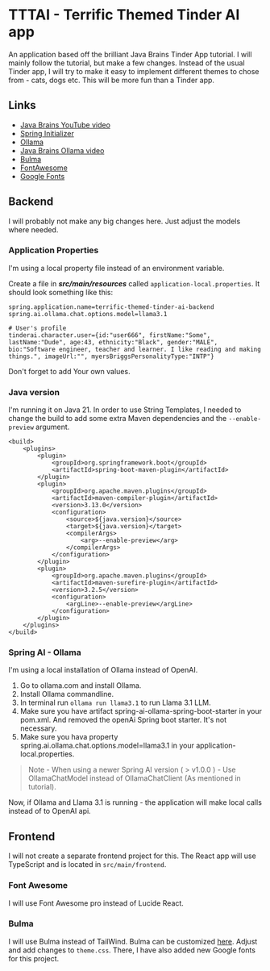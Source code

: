 # TTTAI - Terrific Themed Tinder AI app

An application based off the brilliant Java Brains Tinder App tutorial. I will mainly follow the tutorial, but make a
few changes. Instead of the usual Tinder app, I will try to make it easy to implement different themes to chose from -
cats, dogs etc. This will be more fun than a Tinder app.

## Links

* [Java Brains YouTube video](https://www.youtube.com/watch?v=k3fSQpz2Esg)
* [Spring Initializer](https://start.spring.io)
* [Ollama](https://ollama.com)
* [Java Brains Ollama video](https://www.youtube.com/watch?v=GP_ugyTJIrg&t=653s)
* [Bulma](https://bulma.io)
* [FontAwesome](https://fontawesome.com)
* [Google Fonts](https://fonts.google.com)

## Backend

I will probably not make any big changes here. Just adjust the models where needed.

### Application Properties

I'm using a local property file instead of an environment variable.

Create a file in ***src/main/resources*** called `application-local.properties`. It should look something like this:

```
spring.application.name=terrific-themed-tinder-ai-backend
spring.ai.ollama.chat.options.model=llama3.1

# User's profile
tinderai.character.user={id:"user666", firstName:"Some", lastName:"Dude", age:43, ethnicity:"Black", gender:"MALE", bio:"Software engineer, teacher and learner. I like reading and making things.", imageUrl:"", myersBriggsPersonalityType:"INTP"}
```

Don't forget to add Your own values.

### Java version

I'm running it on Java 21. In order to use String Templates, I needed to change the build to add some extra Maven
dependencies and the `--enable-preview` argument.

```
<build>
    <plugins>
        <plugin>
            <groupId>org.springframework.boot</groupId>
            <artifactId>spring-boot-maven-plugin</artifactId>
        </plugin>
        <plugin>
            <groupId>org.apache.maven.plugins</groupId>
            <artifactId>maven-compiler-plugin</artifactId>
            <version>3.13.0</version> 
            <configuration>
                <source>${java.version}</source>
                <target>${java.version}</target>
                <compilerArgs>
                    <arg>--enable-preview</arg>
                </compilerArgs>
            </configuration>
        </plugin>
        <plugin>
            <groupId>org.apache.maven.plugins</groupId>
            <artifactId>maven-surefire-plugin</artifactId>
            <version>3.2.5</version>
            <configuration>
                <argLine>--enable-preview</argLine>
            </configuration>
        </plugin>
    </plugins>
</build>
```

### Spring AI - Ollama

I'm using a local installation of Ollama instead of OpenAI.

1. Go to ollama.com and install Ollama.
2. Install Ollama commandline.
3. In terminal run `ollama run llama3.1` to run Llama 3.1 LLM.
4. Make sure you have artifact spring-ai-ollama-spring-boot-starter in your pom.xml. And removed the openAi Spring boot
   starter. It's not necessary.
5. Make sure you hava property spring.ai.ollama.chat.options.model=llama3.1 in your application-local.properties.

> Note - When using a newer Spring AI version ( > v1.0.0 ) - Use OllamaChatModel instead of OllamaChatClient (As
> mentioned in tutorial).

Now, if Ollama and Llama 3.1 is running - the application will make local calls instead of to OpenAI api.

## Frontend

I will not create a separate frontend project for this. The React app will use TypeScript and is located
in `src/main/frontend`.

### Font Awesome

I will use Font Awesome pro instead of Lucide React.

### Bulma

I will use Bulma instead of TailWind.
Bulma can be customized [here](https://bulma.io/documentation/start/alternative-versions/). Adjust and add changes
to `theme.css`. There, I have also added new Google fonts for this project.